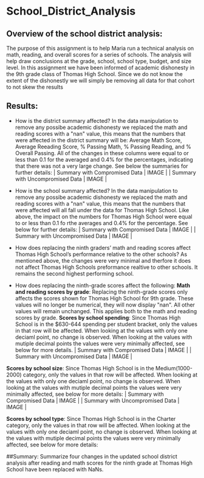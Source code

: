 # School_District_Analysis

## Overview of the school district analysis:

The purpose of this assignment is to help Maria run a technical analysis on math, reading, and overall scores for a series of schools. The analysis will help draw conclusions at the grade, school, school type, budget, and size level. In this assignment we have been informed of academic dishonesty in the 9th grade class of Thomas High School. Since we do not know the extent of the dishonestly we will simply be removing all data for that cohort to not skew the results 

## Results:
- How is the district summary affected?
In the data manipulation to remove any possibe academic dishonesty we replaced the math and reading scores with a "nan" value, this means that the numbers that were affected in the district summary will be: Average Math Score, Average Reeading Score, % Passing Math, % Passing Reading, and % Overall Passing. All of the changes in these columns were equal to or less than 0.1 for the averaged and 0.4% for the percentages, indicating that there was not a very large change. See below the summaries for further details:
|  Summary with Compromised Data  |  IMAGE  |
|  Summary with Uncompromised Data  |  IMAGE  |

- How is the school summary affected?
In the data manipulation to remove any possibe academic dishonesty we replaced the math and reading scores with a "nan" value, this means that the numbers that were affected will all fall under the data for Thomas High School. Like above, the impact on the  numbers for Thomas High School were equal to or less than 0.1 fo rthe averages and 0.4% for the percentage.  See below for further details:
|  Summary with Compromised Data  |  IMAGE  |
|  Summary with Uncompromised Data  |  IMAGE  |

- How does replacing the ninth graders’ math and reading scores affect Thomas High School’s performance relative to the other schools?
As mentioned above, the changes were very minimal and therfore it does not affect Thomas High Schools preformance realtive to other schools. It remains the second highest performing school. 

- How does replacing the ninth-grade scores affect the following:
**Math and reading scores by grade**: Replacing the ninth-grade scores only affects the scores shown for Thomas High School for 9th grade. These values will no longer be numerical, they will now display "nan". All other values will remain unchanged. This applies both to the math and reading scores by grade. 
**Scores by school spending**: Since Thomas High School is in the $630-644 spending per student bracket, only the values in that row will be affected. When looking at the values with only one deciaml point, no change is observed. When looking at the values with mutiple decimal points the values were very minimally affected, see below for more details. 
|  Summary with Compromised Data  |  IMAGE  |
|  Summary with Uncompromised Data  |  IMAGE  |
 
**Scores by school size**: Since Thomas High School is in the Medium(1000-2000) category, only the values in that row will be affected. When looking at the values with only one deciaml point, no change is observed. When looking at the values with mutiple decimal points the values were very minimally affected, see below for more details: 
|  Summary with Compromised Data  |  IMAGE  |
|  Summary with Uncompromised Data  |  IMAGE  |

**Scores by school type**: Since Thomas High School is in the Charter category, only the values in that row will be affected. When looking at the values with only one deciaml point, no change is observed. When looking at the values with mutiple decimal points the values were very minimally affected, see below for more details: 

##Summary:
Summarize four changes in the updated school district analysis after reading and math scores for the ninth grade at Thomas High School have been replaced with NaNs.
